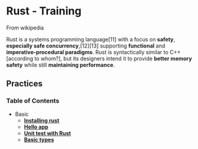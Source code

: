 # Rust - Training

From wikipedia

Rust is a systems programming language[11] with a focus on **safety**, **especially safe concurrency**,[12][13] supporting **functional** and **imperative-procedural paradigms**. Rust is syntactically similar to C++[according to whom?], but its designers intend it to provide **better memory safety** while still **maintaining performance**.

## Practices

### Table of Contents

- Basic
  - [**Installing rust**](practices/1-installing-rust.md)
  - [**Hello app**](2-hello-app.md)
  - [**Unit test with Rust**](3-unit-test-with-rust.md)
  - [**Basic types**](4-basic-types.md)
